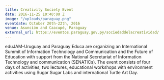 ```yaml
---
title: Creativity Society Event
date: 2016-11-25 10:40:00 Z
image: "/uploads/paraguay.png"
eventdate: October 20th-22th, 2016
venue: Asunción and Caacupé, Paraguay
external_url: https://eventos.paraguay.gov.py/sociedaddelacreatividad/
---
```


eduJAM-Uruguay and Paraguay Educa are organizing an International Summit of Information Technology and Communication and the Future of Education with support from the National Secretariat of Information Technology and communication (SENATICs). The event consists of four days of activities, two lectures, educational workshops with environment activities using Sugar Sugar Labs and international Turtle Art Day.
